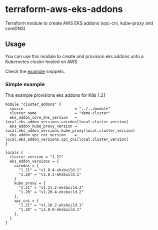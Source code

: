 # terraform-aws-eks-addons
Terraform module to create AWS EKS addons (vpc-cni, kube-proxy and coreDNS)

## Usage
You can use this module to create and provision eks addons unto a Kubernetes cluster
hosted on AWS.

Check the [example](example/) snippets.

### Simple example
This example provisions eks addons for K8s 1.21

```
module "cluster_addons" {
  source                       = "../../module"
  cluster_name                 = "demo-cluster"
  eks_addon_core_dns_version   = local.eks_addon_versions.coredns[local.cluster_version]
  eks_addon_kube_proxy_version = local.eks_addon_versions.kube_proxy[local.cluster_version]
  eks_addon_vpc_cni_version    = local.eks_addon_versions.vpc_cni[local.cluster_version]
}

locals {
  cluster_version = "1.21"
  eks_addon_versions = {
    coredns = {
      "1.21" = "v1.8.4-eksbuild.1"
      "1.20" = "v1.8.3-eksbuild.1"
    }
    kube_proxy = {
      "1.21" = "v1.21.2-eksbuild.2"
      "1.20" = "v1.20.4-eksbuild.2"
    },
    vpc_cni = {
      "1.21" = "v1.10.2-eksbuild.1"
      "1.20" = "v1.8.0-eksbuild.1"
    },
  }
}
```
